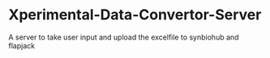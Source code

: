 # Xperimental-Data-Convertor-Server
A server to take user input and upload the excelfile to synbiohub and flapjack
